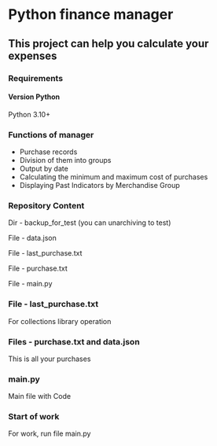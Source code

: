 **Python finance manager**
========================
## This project can help you calculate your expenses
### Requirements
#### Version Python

Python 3.10+

### Functions of manager
- Purchase records
- Division of them into groups
- Output by date
- Calculating the minimum and maximum cost of purchases
- Displaying Past Indicators by Merchandise Group

### Repository Content
Dir - backup_for_test (you can unarchiving to test)

File - data.json

File - last_purchase.txt

File - purchase.txt

File - main.py

### File - last_purchase.txt
For сollections library operation

### Files - purchase.txt and data.json
This is all your purchases

### main.py
Main file with Code

### Start of work
For work, run file main.py
